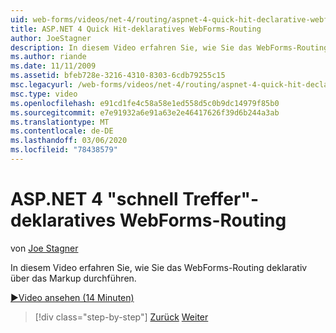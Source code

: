 ```yaml
---
uid: web-forms/videos/net-4/routing/aspnet-4-quick-hit-declarative-webforms-routing
title: ASP.NET 4 Quick Hit-deklaratives WebForms-Routing
author: JoeStagner
description: In diesem Video erfahren Sie, wie Sie das WebForms-Routing deklarativ über das Markup durchführen.
ms.author: riande
ms.date: 11/11/2009
ms.assetid: bfeb728e-3216-4310-8303-6cdb79255c15
msc.legacyurl: /web-forms/videos/net-4/routing/aspnet-4-quick-hit-declarative-webforms-routing
msc.type: video
ms.openlocfilehash: e91cd1fe4c58a58e1ed558d5c0b9dc14979f85b0
ms.sourcegitcommit: e7e91932a6e91a63e2e46417626f39d6b244a3ab
ms.translationtype: MT
ms.contentlocale: de-DE
ms.lasthandoff: 03/06/2020
ms.locfileid: "78438579"
---
```

# <a name="aspnet-4-quick-hit---declarative-webforms-routing"></a>ASP.NET 4 "schnell Treffer"-deklaratives WebForms-Routing

von [Joe Stagner](https://github.com/JoeStagner)

In diesem Video erfahren Sie, wie Sie das WebForms-Routing deklarativ über das Markup durchführen. 

[&#9654;Video ansehen (14 Minuten)](https://channel9.msdn.com/Blogs/ASP-NET-Site-Videos/aspnet-4-quick-hit-declarative-webforms-routing)

> [!div class="step-by-step"]
> [Zurück](aspnet-4-quick-hit-imperative-webforms-routing.md)
> [Weiter](aspnet-4-quick-hit-outbound-webforms-routing.md)
